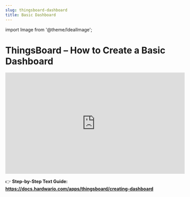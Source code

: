 ```yaml
---
slug: thingsboard-dashboard
title: Basic Dashboard
---
```


import Image from '@theme/IdealImage';

# ThingsBoard – How to Create a Basic Dashboard

<iframe width="560" height="315"
  src="https://www.youtube.com/embed/8-BzFicbx7M"
  title="YouTube video player"
  frameborder="0"
  allow="accelerometer; autoplay; clipboard-write; encrypted-media; gyroscope; picture-in-picture; web-share"
  allowfullscreen>
</iframe>

👉 **Step-by-Step Text Guide: https://docs.hardwario.com/apps/thingsboard/creating-dashboard**